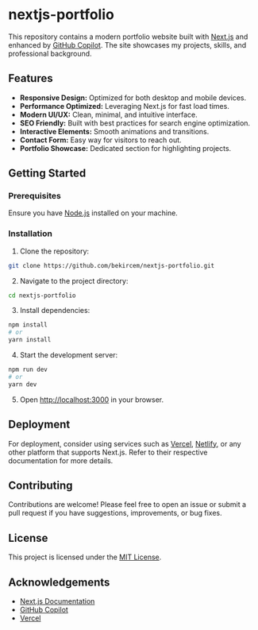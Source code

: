 # nextjs-portfolio

This repository contains a modern portfolio website built with [Next.js](https://nextjs.org/) and enhanced by [GitHub Copilot](https://github.com/features/copilot). The site showcases my projects, skills, and professional background.

## Features

- **Responsive Design:** Optimized for both desktop and mobile devices.
- **Performance Optimized:** Leveraging Next.js for fast load times.
- **Modern UI/UX:** Clean, minimal, and intuitive interface.
- **SEO Friendly:** Built with best practices for search engine optimization.
- **Interactive Elements:** Smooth animations and transitions.
- **Contact Form:** Easy way for visitors to reach out.
- **Portfolio Showcase:** Dedicated section for highlighting projects.

## Getting Started

### Prerequisites

Ensure you have [Node.js](https://nodejs.org/) installed on your machine.

### Installation

1. Clone the repository:
```bash
git clone https://github.com/bekircem/nextjs-portfolio.git
```

2. Navigate to the project directory:
```bash
cd nextjs-portfolio
```

3. Install dependencies:
```bash
npm install
# or
yarn install
```

4. Start the development server:
```bash
npm run dev
# or
yarn dev
```

5. Open [http://localhost:3000](http://localhost:3000) in your browser.

## Deployment

For deployment, consider using services such as [Vercel](https://vercel.com), [Netlify](https://netlify.com), or any other platform that supports Next.js. Refer to their respective documentation for more details.

## Contributing

Contributions are welcome! Please feel free to open an issue or submit a pull request if you have suggestions, improvements, or bug fixes.

## License

This project is licensed under the [MIT License](https://opensource.org/licenses/MIT).

## Acknowledgements

- [Next.js Documentation](https://nextjs.org/docs)
- [GitHub Copilot](https://github.com/features/copilot)
- [Vercel](https://vercel.com)
